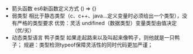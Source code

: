- 箭头函数
     es6新函数定义方式
        () => {}
- 弱类型
    相比于静态类型（c、c++、java...定义变量时必须给出一个类型），没有严格的类型要求
    优势：灵活
         undifined（数据类型）变量类型由值决定（优/劣）
- 动态类型语言
      鸭子类型 如果走起路来以及叫起来像鸭子，则他就是一只鸭子；
      规避：类型检测typeof保障灵活性的同时代码更加严谨；